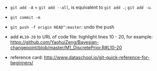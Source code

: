 * `git add -A` = `git add --all`, is equivalent to `git add .`; `git add -u`.
* `git commit -m`
* `git push -f origin HEAD^:master`: undo the push
* add `#L10-20` to URL of code file: highlight lines 10 - 20, for example: https://github.com/YaohuiZeng/Bayesian-changepoint/blob/master/M1_DiscretePrior.R#L10-20

* reference card: http://www.dataschool.io/git-quick-reference-for-beginners/

